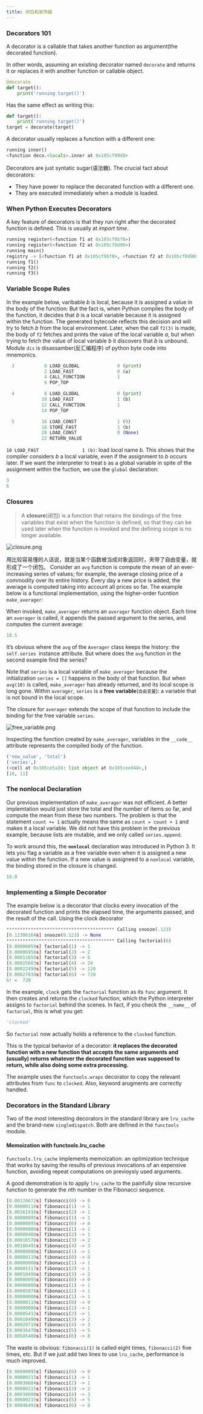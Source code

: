 ```yaml
---
title: 闭包和装饰器
---
```


### Decorators 101

A decorator is a callable that takes another function as argument(the decorated function).

In other words, assuming an existing decorator named `decorate` and returns it or replaces it with another function or callable object.

```python
@decorate
def target():
    print('running target()')
```
Has the same effect as writing this:

```python
def target():
    print('running target()')
target = decorate(target)
```

A decorator usually replaces a function with a different one:
```python
running inner()
<function deco.<locals>.inner at 0x105cf09d8>
```

Decorators are just syntatic sugar(语法糖). The crucial fact about decorators:

* They have power to replace the decorated function with a different one.
* They are executed immediately when a module is loaded.
### When Python Executes Decorators

A key feature of decorators is that they run right after the decorated function is defined. This is usually at *import time*.
```python
running register(<function f1 at 0x105cf0bf8>)
running register(<function f2 at 0x105cf0d90>)
running main()
registry -> [<function f1 at 0x105cf0bf8>, <function f2 at 0x105cf0d90>]
running f1()
running f2()
running f3()
```

### Variable Scope Rules

In the example below, varibable $b$ is local, because it is assigned a value in the body of the function:
But the fact is, when Python compiles the body of the function, it decides that $b$ is a local variable because it is assigned within the function. The generated bytecode reflects this decision and will try to fetch $b$ from the local environment. Later, when the call `f2(3)` is made, the body of `f2` fetches and prints the value of the local variable $a$, but when trying to fetch the value of local variable $b$ it discovers that $b$ is unbound.
Module `dis` is disassamber(反汇编程序) of python byte code into mnemonics.
```python
  3           0 LOAD_GLOBAL              0 (print)
              2 LOAD_FAST                0 (a)
              4 CALL_FUNCTION            1
              6 POP_TOP

  4           8 LOAD_GLOBAL              0 (print)
             10 LOAD_FAST                1 (b)
             12 CALL_FUNCTION            1
             14 POP_TOP

  5          16 LOAD_CONST               1 (9)
             18 STORE_FAST               1 (b)
             20 LOAD_CONST               0 (None)
             22 RETURN_VALUE
```

`10 LOAD_FAST                1 (b)`: load *local* name $b$. This shows that the compiler considers $b$ a local variable, even if the assignment to $b$ occurs later.
If we want the interpreter to treat `b` as a global variable in spite of the assignment within the fuction, we use the `global` declaration:
```python
3
6
```

### Closures
> A **closure**(闭包) is a function that retains the bindings of the free variables that exist when the function is defined, so that they can be used later when the function is invoked and the defining scope is no longer available.

![closure.png](figures/closure.png)

用比较容易懂的人话说，就是当某个函数被当成对象返回时，夹带了自由变量，就形成了一个闭包。
Consider an `avg` function is compute the mean of an ever-increasing series of values; for example, the average closing price of a commodity over its entire history. Every day a new price is added, the average is computed taking into account all prices so far.
The example below is a functional implementation, using the higher-order fucntion `make_averager`:

When invoked, `make_averager` returns an `averager` function object. Each time an `averager` is called, it appends the passed argument to the series, and computes the current average:
```python
10.5
```

It’s obvious where the `avg` of the `Averager` class keeps the history: the `self.series `instance attribute. But where does the `avg` function in the second example find the series?

Note that `series` is a local variable of `make_averager` because the initialization `series = []` happens in the body of that function. But when `avg(10)` is called, `make_averager` has already returned, and its local scope is long gone.
Within `averager`, `series` is a **free variable**(<small>自由变量</small>): a variable that is not bound in the local scope.

The closure for `averager` extends the scope of that function to include the binding for the free variable `series`.

![free_variable.png](figures/free_variable.png)

Inspecting the function created by `make_averager`, variables in the `__code__` attribute represents the compiled body of the function.

```python
('new_value', 'total')
('series',)
(<cell at 0x105ce5a38: list object at 0x105cee948>,)
[10, 11]
```

### The nonlocal Declaration
Our previous implementation of `make_averager` was not efficient. A better implemtation would just store the total and the number of items so far, and compute the mean from these two numbers.
The problem is that the statement `count += 1` actually means the same as `count = count + 1` and makes it a local variable.
We did not have this problem in the previous example, because lists are mutable, and we only called `series.append`.

To work around this, the **`nonlocal`** declaration was introduced in Python 3. It lets you flag a variable as a free variable even when it is assigned a new value within the function. If a new value is assigneed to a `nonlocal` variable, the binding stored in the closure is changed.
```python
10.0
```

### Implementing a Simple Decorator


The example below is a decorator that clocks every invocation of the decorated function and prints the elapsed time, the arguments passed, and the result of the call.
Using the clock decorator
```python
**************************************** Calling snooze(.123)
[0.12306164s] snooze(0.123) -> None
**************************************** Calling factorial(6)
[0.00000059s] factorial(1) -> 1
[0.00006956s] factorial(2) -> 2
[0.00011655s] factorial(3) -> 6
[0.00015603s] factorial(4) -> 24
[0.00022499s] factorial(5) -> 120
[0.00027834s] factorial(6) -> 720
6! =  720
```

In the  example, `clock` gets the `factorial` function as its `func` argument. It then creates and returns the `clocked` function, which the Python interpreter assigns to `factorial` behind the scenes. In fact, if you check the `__name__` of `factorial`, this is what you get:
```python
'clocked'
```

So `factorial` now actually holds a reference to the `clocked` function.

This is the typical behavior of a decorator: **it replaces the decorated function with a new function that accepts the same arguments and (usually) returns whatever the decorated function was supposed to return, while also doing some extra processing.**

The example uses the `functools.wraps` decorator to copy the relevant attributes from `func` to `clocked`. Also, keyword arugments are correctly handled.
### Decorators in the Standard Library

Two of the most interesting decorators in the standard library are `lru_cache` and the brand-new `singledispatch`. Both are defined in the `functools` module.
#### Memoization with functools.lru_cache

`functools.lru_cache` implements memoization: an optimization technique that works by saving the results of previous invocations of an expensive function, avoiding repeat computations on previoysly used arguments.

A good demonstration is to apply `lru_cache` to the painfully slow recursive function to generate the $n$th number in the Fibonacci sequence.
```python
[0.00126672s] fibonacci(0) -> 0
[0.00000119s] fibonacci(1) -> 1
[0.00161910s] fibonacci(2) -> 1
[0.00000095s] fibonacci(1) -> 1
[0.00000095s] fibonacci(0) -> 0
[0.00000000s] fibonacci(1) -> 1
[0.00008488s] fibonacci(2) -> 1
[0.00016570s] fibonacci(3) -> 2
[0.00186491s] fibonacci(4) -> 3
[0.00000000s] fibonacci(1) -> 1
[0.00000119s] fibonacci(0) -> 0
[0.00000000s] fibonacci(1) -> 1
[0.00005317s] fibonacci(2) -> 1
[0.00010490s] fibonacci(3) -> 2
[0.00000095s] fibonacci(0) -> 0
[0.00000000s] fibonacci(1) -> 1
[0.00005078s] fibonacci(2) -> 1
[0.00000000s] fibonacci(1) -> 1
[0.00000119s] fibonacci(0) -> 0
[0.00000000s] fibonacci(1) -> 1
[0.00005412s] fibonacci(2) -> 1
[0.00010490s] fibonacci(3) -> 2
[0.00020719s] fibonacci(4) -> 3
[0.00036478s] fibonacci(5) -> 5
[0.00505400s] fibonacci(6) -> 8
```

The waste is obvious: `fibonacci(1)` is called eight times, `fibonacci(2)` five times, etc. But if we just add two lines to use `lru_cache`, performance is much improved.
```python
[0.00000095s] fibonacci(0) -> 0
[0.00000215s] fibonacci(1) -> 1
[0.00030684s] fibonacci(2) -> 1
[0.00000215s] fibonacci(3) -> 2
[0.00038600s] fibonacci(4) -> 3
[0.00000215s] fibonacci(5) -> 5
[0.00046492s] fibonacci(6) -> 8
```
